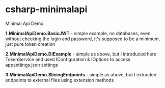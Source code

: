 # csharp-minimalapi
Minimal Api Demo:

**1.MinimalApiDemo.BasicJWT** - simple example, no databases, even without checking the login and password, it's supposed to be a minimum, just pure token creation

**2.MinimalApiDemo.DIExample** - simple as above, but I introduced here TokenService and used IConfiguration & IOptions to access appsettings.json settings

**3.MinimalApiDemo.SlicingEndpoints** - simple as above, but I extracted endpoints to external files using extension methods